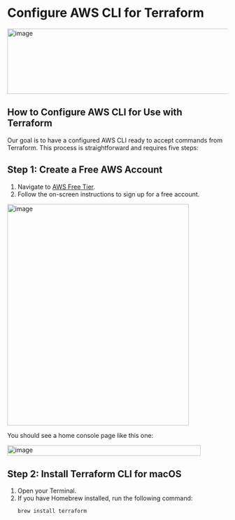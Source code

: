 # Configure AWS CLI for Terraform

<img width="870" height="149" alt="image" src="https://github.com/user-attachments/assets/57b4b62d-0ed2-4f6c-94be-fbccb069a929" />

## How to Configure AWS CLI for Use with Terraform

Our goal is to have a configured AWS CLI ready to accept commands from Terraform. This process is straightforward and requires five steps:

## Step 1: Create a Free AWS Account
1. Navigate to [AWS Free Tier](https://aws.amazon.com/free/).
2. Follow the on-screen instructions to sign up for a free account.

<img width="415" height="505" alt="image" src="https://github.com/user-attachments/assets/a0262d0d-3190-40bf-8ff1-bd34fc7c5251" />

You should see a home console page like this one:

<img width="442" height="24" alt="image" src="https://github.com/user-attachments/assets/eb00d77c-4720-4db8-9a9b-90a6697adf3f" />

## Step 2: Install Terraform CLI for macOS
1. Open your Terminal.
2. If you have Homebrew installed, run the following command:
   ```bash
   brew install terraform
   ```

